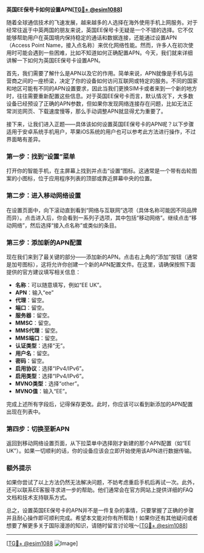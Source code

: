 **英国EE保号卡如何设置APN[[TG💪+ @esim1088](https://t.me/s/esim1088)]**

随着全球通信技术的飞速发展，越来越多的人选择在海外使用手机上网服务。对于经常往返于中英两国的朋友来说，英国EE保号卡无疑是一个不错的选择。它不仅能够帮助用户在英国境内保持稳定的通话和数据连接，还能通过设置APN（Access Point Name，接入点名称）来优化网络性能。然而，许多人在初次使用时可能会遇到一些困难，比如不知道如何正确配置APN。今天，我们就来详细讲解一下如何为英国EE保号卡设置APN。

首先，我们需要了解什么是APN以及它的作用。简单来说，APN就像是手机与运营商之间的一座桥梁，决定了你的设备如何访问互联网或特定的服务。不同的国家和地区可能有不同的APN设置要求，因此当我们更换SIM卡或者来到一个新的地方时，往往需要重新配置这些信息。对于英国EE保号卡而言，默认情况下，大多数设备已经预设了正确的APN参数，但如果你发现网络连接存在问题，比如无法正常浏览网页、下载速度慢等，那么手动调整APN就显得尤为重要了。

接下来，让我们进入正题——具体该如何设置英国EE保号卡的APN呢？以下步骤适用于安卓系统手机用户，苹果iOS系统的用户也可以参考此方法进行操作，不过界面略有差异。

### 第一步：找到“设置”菜单
打开你的智能手机，在主屏幕上找到并点击“设置”图标。这通常是一个带有齿轮图案的小图标，位于应用程序列表的顶部或靠近屏幕中央的位置。

### 第二步：进入移动网络设置
在设置页面中，向下滚动直到看到“网络与互联网”选项（具体名称可能因不同品牌而异）。点击进入后，你会看到一系列子选项，其中包括“移动网络”。继续点击“移动网络”，然后选择“接入点名称”或类似的条目。

### 第三步：添加新的APN配置
现在我们来到了最关键的部分——添加新的APN。点击右上角的“添加”按钮（通常是加号图标），这将允许你创建一个新的APN配置文件。在这里，请确保按照下面提供的官方建议填写相关信息：

- **名称**：可以随意填写，例如“EE UK”。
- **APN**：输入“ee”
- **代理**：留空。
- **端口**：留空。
- **服务器**：留空。
- **MMSC**：留空。
- **MMS代理**：留空。
- **MMS端口**：留空。
- **认证类型**：选择“无”。
- **用户名**：留空。
- **密码**：留空。
- **启用协议**：选择“IPv4/IPv6”。
- **启用类型**：选择“IPv4/IPv6”。
- **MVNO类型**：选择“other”。
- **MVNO值**：输入“EE”。

完成上述所有字段后，记得保存更改。此时，你应该可以看到新添加的APN配置出现在列表中。

### 第四步：切换至新APN
返回到移动网络设置页面，从下拉菜单中选择刚才新建的那个APN配置（如“EE UK”）。如果一切顺利的话，你的设备应该会立即开始使用该APN进行数据传输。

### 额外提示
如果你尝试了以上方法仍然无法解决问题，不妨考虑重启手机后再试一次。此外，还可以联系EE客服寻求进一步的帮助。他们通常会在官方网站上提供详细的FAQ文档和技术支持联系方式。

总之，设置英国EE保号卡的APN并不是一件复杂的事情，只要掌握了正确的步骤并且耐心操作即可顺利完成。希望本文能对你有所帮助！如果你还有其他疑问或者想要了解更多关于国际漫游的知识，请随时留言讨论哦～[[TG💪+ @esim1088](https://t.me/s/esim1088)]

---

[[TG💪+ @esim1088](https://t.me/s/esim1088) ![Image](https://i.postimg.cc/4NQfJmqS/Snipaste-2025-05-13-00-14-12.png)]